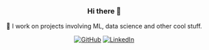 <h3 align="center"> Hi there 👋</h3>
<p align="center">
🔭 I work on projects involving ML, data science and other cool stuff.  <br>
<!-- 🌱 Currently learning golang for it's concurrency and c++ to be better at competitive programming  <br> --> 
</p>

<p align="center">
  <a href="https://github.com/neilbotelho"><img src="https://img.shields.io/github/followers/neilbotelho.svg?label=GitHub&style=social" alt="GitHub"></a>
  <a href="https://linkedin.com/in/neilbotelho"><img src="https://img.shields.io/badge/LinkedIn--_.svg?style=social&logo=linkedin" alt="LinkedIn"></a>
</p>
<!--
**NeilBotelho/NeilBotelho** is a ✨ _special_ ✨ repository because its `README.md` (this file) appears on your GitHub profile.

Here are some ideas to get you started:

- 🔭 I’m currently working on ...
- 🌱 I’m currently learning ...
- 👯 I’m looking to collaborate on ...
- 🤔 I’m looking for help with ...
- 💬 Ask me about ...
- 📫 How to reach me: ...
- 😄 Pronouns: ...
- ⚡ Fun fact: ...
-->
